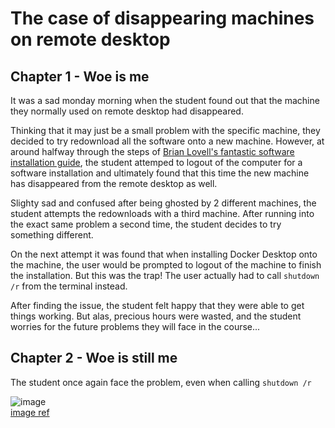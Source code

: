 # The case of disappearing machines on remote desktop

## Chapter 1 - Woe is me
It was a sad monday morning when the student found out that the machine they normally used on remote desktop had disappeared.  

Thinking that it may just be a small problem with the specific machine, they decided to try redownload all the software onto a new machine. 
However, at around halfway through the steps of [Brian Lovell's fantastic software installation guide](https://lovellbrian.github.io/2023/10/02/BYODImage.html), 
the student attemped to logout of the computer for a software installation and ultimately found that this time the new machine has disappeared 
from the remote desktop as well.  

Slighty sad and confused after being ghosted by 2 different machines, the student attempts the redownloads with a third machine. 
After running into the exact same problem a second time, the student decides to try something different.  

On the next attempt it was found that when installing Docker Desktop onto the machine, the user would be prompted to logout of the machine
to finish the installation. But this was the trap! The user actually had to call `shutdown /r` from the terminal instead.  

After finding the issue, the student felt happy that they were able to get things working. But alas, precious hours were wasted, 
and the student worries for the future problems they will face in the course...

## Chapter 2 - Woe is still me  
The student once again face the problem, even when calling `shutdown /r`  

![image](https://github.com/user-attachments/assets/c96229e9-7aa0-43f1-b641-c0ec5e18d9de)  
[image ref](https://www.kapwing.com/explore/crying-cat-meme-template)  
